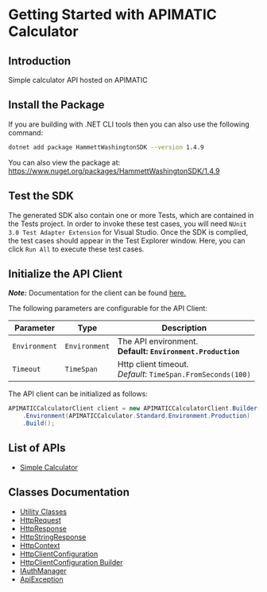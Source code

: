 
# Getting Started with APIMATIC Calculator

## Introduction

Simple calculator API hosted on APIMATIC

## Install the Package

If you are building with .NET CLI tools then you can also use the following command:

```bash
dotnet add package HammettWashingtonSDK --version 1.4.9
```

You can also view the package at:
https://www.nuget.org/packages/HammettWashingtonSDK/1.4.9

## Test the SDK

The generated SDK also contain one or more Tests, which are contained in the Tests project. In order to invoke these test cases, you will need `NUnit 3.0 Test Adapter Extension` for Visual Studio. Once the SDK is complied, the test cases should appear in the Test Explorer window. Here, you can click `Run All` to execute these test cases.

## Initialize the API Client

**_Note:_** Documentation for the client can be found [here.](https://www.github.com/ZahraN444/hammett-washington-dotnet-sdk/tree/1.4.9/doc/client.md)

The following parameters are configurable for the API Client:

| Parameter | Type | Description |
|  --- | --- | --- |
| `Environment` | `Environment` | The API environment. <br> **Default: `Environment.Production`** |
| `Timeout` | `TimeSpan` | Http client timeout.<br>*Default*: `TimeSpan.FromSeconds(100)` |

The API client can be initialized as follows:

```csharp
APIMATICCalculatorClient client = new APIMATICCalculatorClient.Builder()
    .Environment(APIMATICCalculator.Standard.Environment.Production)
    .Build();
```

## List of APIs

* [Simple Calculator](https://www.github.com/ZahraN444/hammett-washington-dotnet-sdk/tree/1.4.9/doc/controllers/simple-calculator.md)

## Classes Documentation

* [Utility Classes](https://www.github.com/ZahraN444/hammett-washington-dotnet-sdk/tree/1.4.9/doc/utility-classes.md)
* [HttpRequest](https://www.github.com/ZahraN444/hammett-washington-dotnet-sdk/tree/1.4.9/doc/http-request.md)
* [HttpResponse](https://www.github.com/ZahraN444/hammett-washington-dotnet-sdk/tree/1.4.9/doc/http-response.md)
* [HttpStringResponse](https://www.github.com/ZahraN444/hammett-washington-dotnet-sdk/tree/1.4.9/doc/http-string-response.md)
* [HttpContext](https://www.github.com/ZahraN444/hammett-washington-dotnet-sdk/tree/1.4.9/doc/http-context.md)
* [HttpClientConfiguration](https://www.github.com/ZahraN444/hammett-washington-dotnet-sdk/tree/1.4.9/doc/http-client-configuration.md)
* [HttpClientConfiguration Builder](https://www.github.com/ZahraN444/hammett-washington-dotnet-sdk/tree/1.4.9/doc/http-client-configuration-builder.md)
* [IAuthManager](https://www.github.com/ZahraN444/hammett-washington-dotnet-sdk/tree/1.4.9/doc/i-auth-manager.md)
* [ApiException](https://www.github.com/ZahraN444/hammett-washington-dotnet-sdk/tree/1.4.9/doc/api-exception.md)

